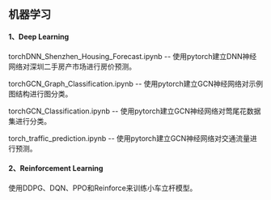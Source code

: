 ## 机器学习

#### 1、Deep Learning

torchDNN_Shenzhen_Housing_Forecast.ipynb -- 使用pytorch建立DNN神经网络对深圳二手房产市场进行房价预测。

torchGCN_Graph_Classification.ipynb -- 使用pytorch建立GCN神经网络对示例图结构进行图分类。

torchGCN_Classification.ipynb -- 使用pytorch建立GCN神经网络对莺尾花数据集进行分类。

torch_traffic_prediction.ipynb -- 使用pytorch建立GCN神经网络对交通流量进行预测。



#### 2、Reinforcement Learning

使用DDPG、DQN、PPO和Reinforce来训练小车立杆模型。
